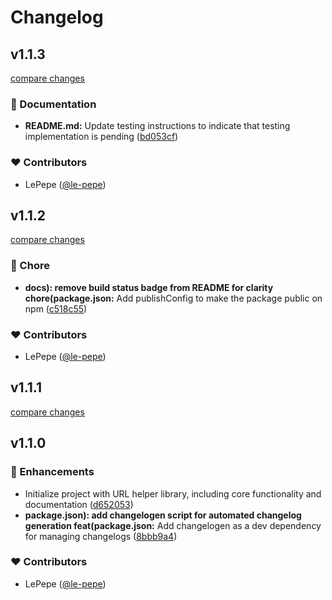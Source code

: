 # Changelog


## v1.1.3

[compare changes](https://github.com/le-pepe/url-helper/compare/v1.1.2...v1.1.3)

### 📖 Documentation

- **README.md:** Update testing instructions to indicate that testing implementation is pending ([bd053cf](https://github.com/le-pepe/url-helper/commit/bd053cf))

### ❤️ Contributors

- LePepe ([@le-pepe](http://github.com/le-pepe))

## v1.1.2

[compare changes](https://github.com/le-pepe/url-helper/compare/v1.1.1...v1.1.2)

### 🏡 Chore

- **docs): remove build status badge from README for clarity chore(package.json:** Add publishConfig to make the package public on npm ([c518c55](https://github.com/le-pepe/url-helper/commit/c518c55))

### ❤️ Contributors

- LePepe ([@le-pepe](http://github.com/le-pepe))

## v1.1.1

[compare changes](https://github.com/le-pepe/url-helper/compare/v1.1.0...v1.1.1)

## v1.1.0


### 🚀 Enhancements

- Initialize project with URL helper library, including core functionality and documentation ([d652053](https://github.com/le-pepe/url-helper/commit/d652053))
- **package.json): add changelogen script for automated changelog generation feat(package.json:** Add changelogen as a dev dependency for managing changelogs ([8bbb9a4](https://github.com/le-pepe/url-helper/commit/8bbb9a4))

### ❤️ Contributors

- LePepe ([@le-pepe](http://github.com/le-pepe))

